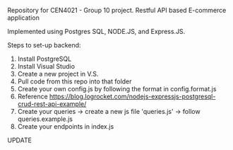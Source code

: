Repository for CEN4021 - Group 10 project.
Restful API based E-commerce application

Implemented using Postgres SQL, NODE.JS, and Express.JS.

Steps to set-up backend:
  1) Install PostgreSQL
  2) Install Visual Studio
  3) Create a new project in V.S.
  4) Pull code from this repo into that folder
  5) Create your own config.js by following the format in config.format.js
  6) Reference https://blog.logrocket.com/nodejs-expressjs-postgresql-crud-rest-api-example/
  7) Create your queries
    -> create a new js file '<function>queries.js'
    -> follow queries.example.js
  8) Create your endpoints in index.js
       
  UPDATE